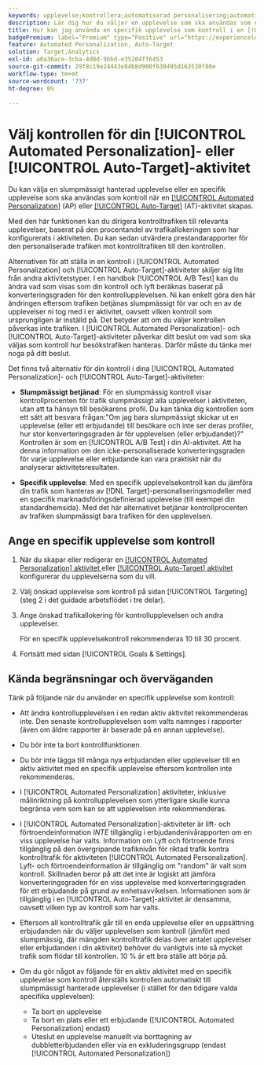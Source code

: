 ```yaml
---
keywords: upplevelse;kontrollera;automatiserad personalisering;automatisk målanpassning
description: Lär dig hur du väljer en upplevelse som ska användas som en kontroll när du skapar en [!UICONTROL Automated Personalization] (AP) eller [!UICONTROL Auto-Target]-aktivitet i  [!DNL Adobe Target].
title: Hur kan jag använda en specifik upplevelse som kontroll i en [!UICONTROL Automated Personalization]-aktivitet?
badgePremium: label="Premium" type="Positive" url="https://experienceleague.adobe.com/docs/target/using/introduction/intro.html?lang=en#premium newtab=true" tooltip="Se vad som ingår i Target Premium."
feature: Automated Personalization, Auto-Target
solution: Target,Analytics
exl-id: a0a36ace-3cba-4d8d-9bbd-e35204ff6453
source-git-commit: 29f8c19e24443e84b8d900f630495d163530f80e
workflow-type: tm+mt
source-wordcount: '737'
ht-degree: 0%

---
```


# Välj kontrollen för din [!UICONTROL Automated Personalization]- eller [!UICONTROL Auto-Target]-aktivitet

Du kan välja en slumpmässigt hanterad upplevelse eller en specifik upplevelse som ska användas som kontroll när en [[!UICONTROL Automated Personalization]](/help/main/c-activities/t-automated-personalization/automated-personalization.md) (AP) eller [[!UICONTROL Auto-Target]](/help/main/c-activities/auto-target/auto-target-to-optimize.md) (AT)-aktivitet skapas.

Med den här funktionen kan du dirigera kontrolltrafiken till relevanta upplevelser, baserat på den procentandel av trafikallokeringen som har konfigurerats i aktiviteten. Du kan sedan utvärdera prestandarapporter för den personaliserade trafiken mot kontrolltrafiken till den kontrollen.

Alternativen för att ställa in en kontroll i [!UICONTROL Automated Personalization] och [!UICONTROL Auto-Target]-aktiviteter skiljer sig lite från andra aktivitetstyper. I en handbok [!UICONTROL A/B Test] kan du ändra vad som visas som din kontroll och lyft beräknas baserat på konverteringsgraden för den kontrollupplevelsen. Ni kan enkelt göra den här ändringen eftersom trafiken betjänas slumpmässigt för var och en av de upplevelser ni tog med i er aktivitet, oavsett vilken kontroll som ursprungligen är inställd på. Det betyder att om du väljer kontrollen påverkas inte trafiken. I [!UICONTROL Automated Personalization]- och [!UICONTROL Auto-Target]-aktiviteter påverkar ditt beslut om vad som ska väljas som kontroll hur besökstrafiken hanteras. Därför måste du tänka mer noga på ditt beslut.

Det finns två alternativ för din kontroll i dina [!UICONTROL Automated Personalization]- och [!UICONTROL Auto-Target]-aktiviteter:

* **Slumpmässigt betjänad**: För en slumpmässig kontroll visar kontrollprocenten för trafik slumpmässigt alla upplevelser i aktiviteten, utan att ta hänsyn till besökarens profil. Du kan tänka dig kontrollen som ett sätt att besvara frågan:&quot;Om jag bara slumpmässigt skickar ut en upplevelse (eller ett erbjudande) till besökare och inte ser deras profiler, hur stor konverteringsgraden är för upplevelsen (eller erbjudandet)?&quot; Kontrollen är som en [!UICONTROL A/B Test] i din AI-aktivitet. Att ha denna information om den icke-personaliserade konverteringsgraden för varje upplevelse eller erbjudande kan vara praktiskt när du analyserar aktivitetsresultaten.

* **Specifik upplevelse**: Med en specifik upplevelsekontroll kan du jämföra din trafik som hanteras av [!DNL Target]-personaliseringsmodeller med en specifik marknadsföringsdefinierad upplevelse (till exempel din standardhemsida). Med det här alternativet betjänar kontrollprocenten av trafiken slumpmässigt bara trafiken för den upplevelsen.

## Ange en specifik upplevelse som kontroll

1. När du skapar eller redigerar en [[!UICONTROL Automated Personalization] aktivitet ](/help/main/c-activities/t-automated-personalization/create-ap-activity.md) eller [[!UICONTROL Auto-Target] aktivitet ](/help/main/c-activities/t-test-ab/t-test-create-ab/ab-audience.md) konfigurerar du upplevelserna som du vill.
1. Välj önskad upplevelse som kontroll på sidan [!UICONTROL Targeting] (steg 2 i det guidade arbetsflödet i tre delar).
1. Ange önskad trafikallokering för kontrollupplevelsen och andra upplevelser.

   För en specifik upplevelsekontroll rekommenderas 10 till 30 procent.

1. Fortsätt med sidan [!UICONTROL Goals & Settings].

## Kända begränsningar och överväganden

Tänk på följande när du använder en specifik upplevelse som kontroll:

* Att ändra kontrollupplevelsen i en redan aktiv aktivitet rekommenderas inte. Den senaste kontrollupplevelsen som valts namnges i rapporter (även om äldre rapporter är baserade på en annan upplevelse).
* Du bör inte ta bort kontrollfunktionen.
* Du bör inte lägga till många nya erbjudanden eller upplevelser till en aktiv aktivitet med en specifik upplevelse eftersom kontrollen inte rekommenderas.
* I [!UICONTROL Automated Personalization] aktiviteter, inklusive målinriktning på kontrollupplevelsen som ytterligare skulle kunna begränsa vem som kan se att upplevelsen inte rekommenderas.
* I [!UICONTROL Automated Personalization]-aktiviteter är lift- och förtroendeinformation *INTE* tillgänglig i erbjudandenivårapporten om en viss upplevelse har valts. Information om Lyft och förtroende finns tillgänglig på den övergripande trafiknivån för riktad trafik kontra kontrolltrafik för aktiviteten [!UICONTROL Automated Personalization]. Lyft- och förtroendeinformation är tillgänglig om &quot;random&quot; är valt som kontroll. Skillnaden beror på att det inte är logiskt att jämföra konverteringsgraden för en viss upplevelse med konverteringsgraden för ett erbjudande på grund av enhetsavvikelsen. Informationen som är tillgänglig i en [!UICONTROL Auto-Target]-aktivitet är densamma, oavsett vilken typ av kontroll som har valts.
* Eftersom all kontrolltrafik går till en enda upplevelse eller en uppsättning erbjudanden när du väljer upplevelsen som kontroll (jämfört med slumpmässig, där mängden kontrolltrafik delas över antalet upplevelser eller erbjudanden i din aktivitet) behöver du vanligtvis inte så mycket trafik som flödar till kontrollen. 10 % är ett bra ställe att börja på.
* Om du gör något av följande för en aktiv aktivitet med en specifik upplevelse som kontroll återställs kontrollen automatiskt till slumpmässigt hanterade upplevelser (i stället för den tidigare valda specifika upplevelsen):

   * Ta bort en upplevelse
   * Ta bort en plats eller ett erbjudande ([!UICONTROL Automated Personalization] endast)
   * Uteslut en upplevelse manuellt via borttagning av dubbletterbjudanden eller via en exkluderingsgrupp (endast [!UICONTROL Automated Personalization])
